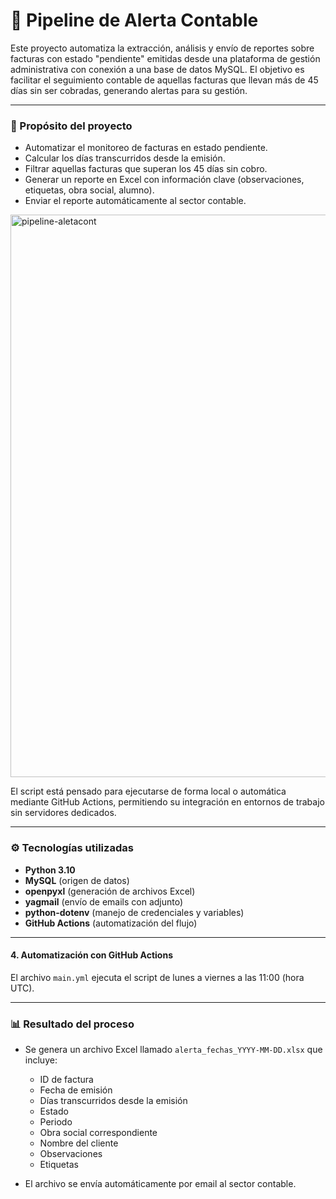 # 📌 Pipeline de Alerta Contable

Este proyecto automatiza la extracción, análisis y envío de reportes sobre facturas con estado "pendiente" emitidas desde una plataforma de gestión administrativa con conexión a una base de datos MySQL. El objetivo es facilitar el seguimiento contable de aquellas facturas que llevan más de 45 días sin ser cobradas, generando alertas para su gestión.

---

### 🧠 Propósito del proyecto

- Automatizar el monitoreo de facturas en estado pendiente.
- Calcular los días transcurridos desde la emisión.
- Filtrar aquellas facturas que superan los 45 días sin cobro.
- Generar un reporte en Excel con información clave (observaciones, etiquetas, obra social, alumno).
- Enviar el reporte automáticamente al sector contable.

<img width="1344" height="900" alt="pipeline-aletacont" src="https://github.com/user-attachments/assets/d9546940-af5e-4b61-9fcc-6542e8e92a3a" />

El script está pensado para ejecutarse de forma local o automática mediante GitHub Actions, permitiendo su integración en entornos de trabajo sin servidores dedicados.

---

### ⚙️ Tecnologías utilizadas

- **Python 3.10**
- **MySQL** (origen de datos)
- **openpyxl** (generación de archivos Excel)
- **yagmail** (envío de emails con adjunto)
- **python-dotenv** (manejo de credenciales y variables)
- **GitHub Actions** (automatización del flujo)

---

#### 4. Automatización con GitHub Actions

El archivo `main.yml` ejecuta el script de lunes a viernes a las 11:00 (hora UTC).

---

### 📊 Resultado del proceso

- Se genera un archivo Excel llamado `alerta_fechas_YYYY-MM-DD.xlsx` que incluye:

  - ID de factura
  - Fecha de emisión
  - Días transcurridos desde la emisión
  - Estado
  - Periodo
  - Obra social correspondiente
  - Nombre del cliente
  - Observaciones
  - Etiquetas

- El archivo se envía automáticamente por email al sector contable.
